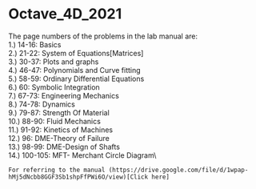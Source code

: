 # Octave_4D_2021
The page numbers of the problems in the lab manual are:\
1.) 14-16: Basics\
2.) 21-22: System of Equations[Matrices]\
3.) 30-37: Plots and graphs\
4.) 46-47: Polynomials and Curve fitting\
5.) 58-59: Ordinary Differential Equations\
6.) 60: Symbolic Integration\
7.) 67-73: Engineering Mechanics\
8.) 74-78: Dynamics\
9.) 79-87: Strength Of Material\
10.) 88-90: Fluid Mechanics\
11.) 91-92: Kinetics of Machines\
12.) 96: DME-Theory of Failure\
13.) 98-99: DME-Design of Shafts\
14.) 100-105: MFT- Merchant Circle Diagram\

`For referring to the manual (https://drive.google.com/file/d/1wpap-hMj5dNcbb8GGF3Sb1shpFfPWi6O/view)[Click here]`
